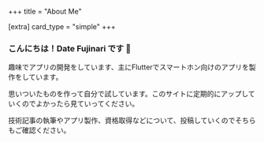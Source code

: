 +++
title = "About Me"

[extra]
card_type = "simple"
+++

### こんにちは！Date Fujinari です 👋


趣味でアプリの開発をしています、主にFlutterでスマートホン向けのアプリを製作をしています。

思いついたものを作って自分で試しています。このサイトに定期的にアップしていくのでよかったら見ていってください。

技術記事の執筆やアプリ製作、資格取得などについて、投稿していくのでそちらもご確認ください。
